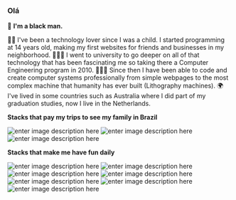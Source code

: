 ### Olá 

🖤 **I'm a black man.** 

👶🏾 I've been a technology lover since I was a child. I started programming at 14 years old, making my first websites for friends and businesses in my neighborhood. 
👨🏾‍🎓 I went to university to go deeper on all of that technology that has been fascinating me so taking there a Computer Engineering program in 2010.
👨🏾‍💻 Since then I have been able to code and create computer systems professionally from simple webpages to the most complex machine that humanity has ever built (Lithography machines). 
🌍 I've lived in some countries such as Australia where I did part of my graduation studies, now I live in the Netherlands.

**Stacks that pay my trips to see my family in Brazil**

![enter image description here](https://img.shields.io/badge/Python-3776AB?style=for-the-badge&logo=python&logoColor=white)  ![enter image description here](https://img.shields.io/badge/C-00599C?style=for-the-badge&logo=c&logoColor=white)  ![enter image description here](https://img.shields.io/badge/C++-00599C?style=for-the-badge&logo=c%2b%2b&logoColor=white)

**Stacks that make me have fun daily**

![enter image description here](https://img.shields.io/badge/JavaScript-323330?style=for-the-badge&logo=javascript&logoColor=F7DF1E) ![enter image description here](https://img.shields.io/badge/TypeScript-007ACC?style=for-the-badge&logo=typescript&logoColor=white) ![enter image description here](https://img.shields.io/badge/Node.js-43853D?style=for-the-badge&logo=node.js&logoColor=white)   ![enter image description here](https://img.shields.io/badge/Express.js-404D59?style=for-the-badge) ![enter image description here](https://img.shields.io/badge/Go-00ADD8?style=for-the-badge&logo=go&logoColor=white) ![enter image description here](https://img.shields.io/badge/React-20232A?style=for-the-badge&logo=react&logoColor=61DAFB) ![enter image description here](https://img.shields.io/badge/React_Native-20232A?style=for-the-badge&logo=react&logoColor=61DAFB)
